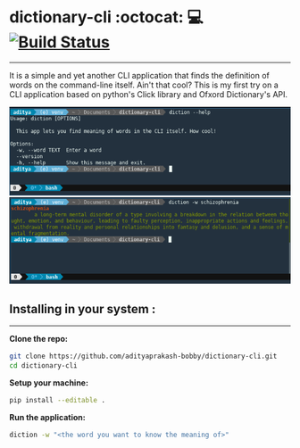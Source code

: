 # dictionary-cli :octocat: :computer: [![Build Status](https://travis-ci.org/adityaprakash-bobby/dictionary-cli.png?branch=master)](https://travis-ci.org/adityaprakash-bobby/dictionary-cli)
***
It is a simple and yet another CLI application that finds the definition of words on the command-line itself. Ain't that cool? This is my first try on a CLI application based on python's Click library and Ofxord Dictionary's API.

![help text](https://raw.githubusercontent.com/adityaprakash-bobby/dictionary-cli/master/images/20181012_014655.png "start up")
![example](https://raw.githubusercontent.com/adityaprakash-bobby/dictionary-cli/master/images/20181012_014756.png "example")


## Installing in your system : 
---

**Clone the repo:** 
```bash
git clone https://github.com/adityaprakash-bobby/dictionary-cli.git
cd dictionary-cli
```
**Setup your machine:**
```bash
pip install --editable .
```
**Run the application:**
```bash
diction -w "<the word you want to know the meaning of>"
```
